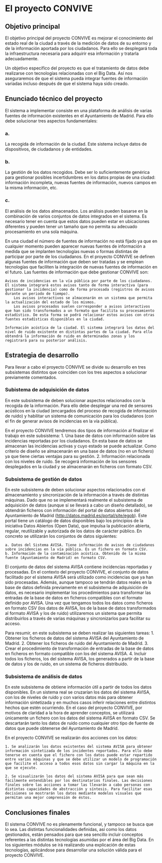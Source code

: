 # El proyecto CONVIVE

## Objetivo principal

El objetivo principal del proyecto CONVIVE es mejorar el conocimiento del estado real de la ciudad a través de la medición de datos de su entorno y de la información aportada por los ciudadanos. Para ello se desplegará toda la infraestructura necesaria para adquirir esa información y tratarla adecuadamente.

Un  objetivo específico  del  proyecto  es  que  el  tratamiento  de  datos  debe  realizarse con tecnologías relacionadas con el Big Data. Así nos aseguraremos de que el sistema pueda integrar fuentes de información variadas incluso después de que el sistema haya sido creado.

## Enunciado técnico del proyecto

El sistema a implementar consiste en una plataforma de análisis de varias fuentes de información existentes en el Ayuntamiento de Madrid. Para ello debe solucionar tres aspectos fundamentales:

### a.
La recogida de información de la ciudad. Este sistema incluye datos de dispositivos, de ciudadanos y de entidades.
### b. 
La gestión de los datos recogidos. Debe ser lo suficientemente genérica para gestionar posibles incertidumbres en los datos propias de una ciudad: información incompleta, nuevas fuentes de información, nuevos campos en la misma información, etc.
### c.
El análisis de los datos almacenados. Los análisis pueden basarse en la combinación de varios conjuntos de datos integrados en el sistema. Es necesario tener en cuenta que estos datos pueden estar en ubicaciones diferentes y pueden tener un tamaño que no permita su adecuado procesamiento en una sola máquina.

En una ciudad el número de fuentes de información no está fijado ya que en cualquier momento pueden aparecer nuevas fuentes de información a medida que se implanten tecnologías nuevas o formas distintas de participar por parte de los ciudadanos. En el proyecto CONVIVE se definen algunas fuentes de información que deben ser tratadas y se emplean tecnologías que faciliten la integración de nuevas fuentes de información en el futuro. Las fuentes de información que debe gestionar CONVIVE son:

    Avisos de incidencias en la vía pública por parte de los ciudadanos. El sistema integrará estos avisos tanto de forma interactiva (para gestionar la incidencia) como de forma procesada (registros de avisos durante un periodo de tiempo).
        Los avisos interactivos se almacenarán en un sistema que permita la actualización del estado de los mismos.
        Los avisos procesados suelen corresponder a avisos interactivos que han sido transformados a un formato que facilita su procesamiento estadístico. De esta forma se podrá relacionar estos avisos con otras fuentes estadísticas disponibles en la ciudad.

    Información acústica de la ciudad. El sistema integrará los datos del nivel de ruido existente en distintas partes de la ciudad. Para ello obtendrá la información de ruido en determinadas zonas y los registrará para su posterior análisis.

## Estrategia de desarrollo

Para llevar a cabo el proyecto CONVIVE se divide su desarrollo en tres subsistemas distintos que coinciden con los tres aspectos a solucionar previamente comentados.

### Subistema de adquisición de datos

En este subsistema de deben solucionar aspectos relacionados con la recogida de la información. Para ello debe desplegar una red de sensores acústicos en la ciudad (encargados del proceso de recogida de información de ruido) y habilitar un sistema de comunicación para los ciudadanos (con el fin de generar avisos de incidencias en la vía pública).

En el proyecto CONVIVE tendremos dos tipos de información al finalizar el trabajo en este subsistema:
    1. Una base de datos con información sobre las incidencias reportadas por los ciudadanos. En esta base de datos se almacenan las incidencias activas y cuyo estado se puede actualizar. Como criterio de diseño se almacenarán en una base de datos (no en un fichero) ya que tiene ciertas ventajas para su gestión.
    2. Información relacionada con los niveles de ruido. Se recogerá información de los sensores desplegados en la ciudad y se almacenarán en ficheros con formato CSV.

### Subsistema de gestión de datos

En este subsistema de deben solucionar aspectos relacionados con el almacenamiento y sincronización de la información a través de distintas máquinas.
Dado que no se implementará realmente el subsistema de adquisición de datos (aunque sí se llevará a cabo un diseño detallado), se obtendrán ficheros con información del portal de datos abiertos del Ayuntamiento de Madrid (http://datos.madrid.es/portal/site/egob). Este portal tiene un catálogo de datos disponibles bajo los principios de la iniciativa Datos Abiertos (Open Data), que impulsa la publicación abierta, regular, reutilizable y autorizada de los datos de carácter público. En concreto se utilizarán los conjuntos de datos siguientes:

    a. Datos del Sistema AVISA. Tiene información de avisos de ciudadanos sobre incidencias en la vía pública. Es un fichero en formato CSV.
    b. Información de la contaminación acústica. Obtenido de la misma fuente (Ayuntamiento de Madrid) en formato CSV.

El conjunto de datos del sistema AVISA contiene incidencias reportadas y procesadas. En el contexto del proyecto CONVIVE, el conjunto de datos facilitado por el sistema AVISA será utilizado como incidencias que ya han sido procesadas. Además, aunque tampoco se tendrán datos reales en la base de datos definida previamente en el subsistema de adquisición de datos, es necesario implementar los procedimientos para transformar las entradas de la base de datos en ficheros compatibles con el formato definido por AVISA.
Una vez que tengamos todos los datos como ficheros en formato CSV (los datos de AVISA, los de la base de datos transformados al formato AVISA y los de ruido) utilizaremos un sistema que permita distribuirlos a través de varias máquinas y sincronizarlos para facilitar su acceso.

Para resumir, en este subsistema se deben realizar las siguientes tareas:
    1. Obtener los ficheros de datos del sistema AVISA del Ayuntamiento de Madrid.
    2. Obtener los ficheros de ruido del Ayuntamiento de Madrid.
    3. Crear el procedimiento de transformación de entradas de la base de datos en ficheros en
    formato compatible con los del sistema AVISA.
    4. Incluir todos los ficheros, los del sistema AVISA, los generados a partir de la base de datos y los
    de ruido, en un sistema de ficheros distribuido.

### Subsistema de análisis de datos

En este subsistema de obtiene información útil a partir de todos los datos disponibles. En un sistema real se cruzarían los datos del sistema AVISA, con los de niveles de ruido y con varios datos más para obtener información sintetizada y en muchos casos inferir relaciones entre distintos hechos que estén ocurriendo. En el caso del proyecto CONVIVE, por motivos de claridad a la hora de aprender conceptos, se utilizará únicamente un fichero con los datos del sistema AVISA en formato CSV. Se descartarán tanto los datos de ruido como cualquier otro tipo de fuente de datos que puede obtenerse del Ayuntamiento de Madrid.

En el proyecto CONVIVE se realizarán dos acciones con los datos:

    1. Se analizarán los datos existentes del sistema AVISA para obtener información sintetizada de los incidentes reportados. Para ello debe tenerse en cuenta que el fichero con los datos puede estar repartido entre varias máquinas y que se debe utilizar un modelo de programación que facilite el acceso a todos esos datos sin cargar la máquina en la que se ejecute.

    2. Se visualizarán los datos del sistema AVISA para que sean más fácilmente entendibles por los destinatarios finales. Las decisiones finales sobre las acciones a tomar las llevarán a cabo personas con distintas capacidades de abstracción y síntesis. Para facilitar esas decisiones se mostrarán los datos mediante modelos visuales que permitan una mejor comprensión de éstos.

## Conclusiones finales

El sistema CONVIVE no es plenamente funcional, y tampoco se busca que lo sea. Las distintas funcionalidades definidas, así como los datos gestionados, están pensados para que sea sencillo incluir conceptos referentes a las distintas tecnologías asumidas por el área del Big Data. En los siguientes módulos se irá realizando una explicación de estas tecnologías, aplicándose para desarrollar una solución válida para el proyecto CONVIVE.